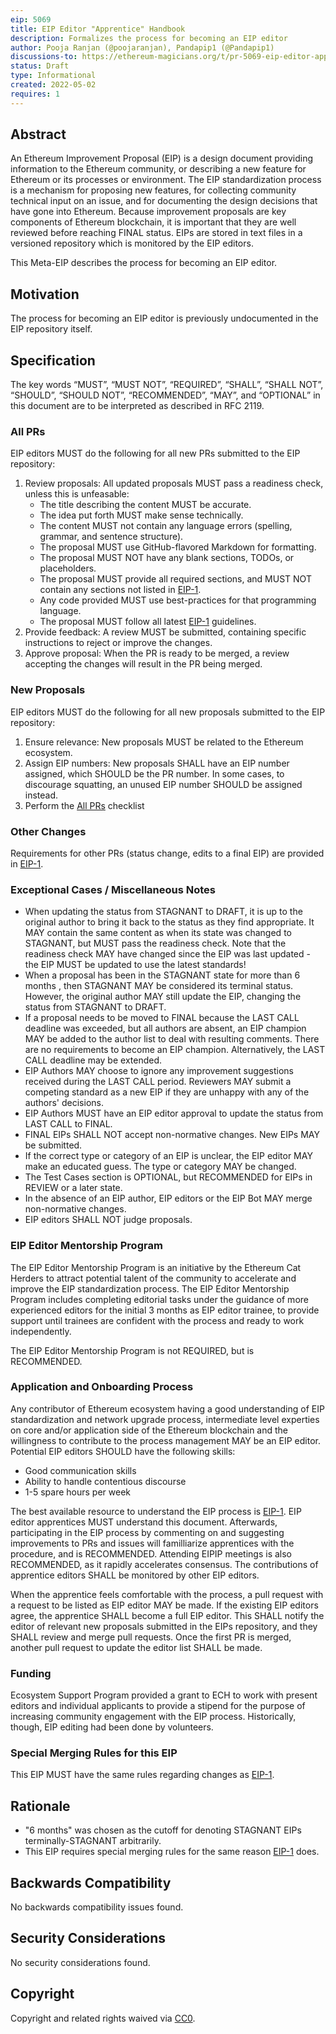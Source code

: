 ```yaml
---
eip: 5069
title: EIP Editor "Apprentice" Handbook
description: Formalizes the process for becoming an EIP editor
author: Pooja Ranjan (@poojaranjan), Pandapip1 (@Pandapip1)
discussions-to: https://ethereum-magicians.org/t/pr-5069-eip-editor-apprentice-handbook/9137
status: Draft
type: Informational
created: 2022-05-02
requires: 1
---
```


## Abstract
An Ethereum Improvement Proposal (EIP) is a design document providing information to the Ethereum community, or describing a new feature for Ethereum or its processes or environment. The EIP standardization process is a mechanism for proposing new features, for collecting community technical input on an issue, and for documenting the design decisions that have gone into Ethereum. Because improvement proposals are key components of Ethereum blockchain, it is important that they are well reviewed before reaching FINAL status. EIPs are stored in text files in a versioned repository which is monitored by the EIP editors.

This Meta-EIP describes the process for becoming an EIP editor.

## Motivation
The process for becoming an EIP editor is previously undocumented in the EIP repository itself.

## Specification
The key words “MUST”, “MUST NOT”, “REQUIRED”, “SHALL”, “SHALL NOT”, “SHOULD”, “SHOULD NOT”, “RECOMMENDED”, “MAY”, and “OPTIONAL” in this document are to be interpreted as described in RFC 2119.

### All PRs
EIP editors MUST do the following for all new PRs submitted to the EIP repository:
1. Review proposals: All updated proposals MUST pass a readiness check, unless this is unfeasable:
    * The title describing the content MUST be accurate.
    * The idea put forth MUST make sense technically.
    * The content MUST not contain any language errors (spelling, grammar, and sentence structure).
    * The proposal MUST use GitHub-flavored Markdown for formatting.
    * The proposal MUST NOT have any blank sections, TODOs, or placeholders.
    * The proposal MUST provide all required sections, and MUST NOT contain any sections not listed in [EIP-1](./eip-1.md).
    * Any code provided MUST use best-practices for that programming language.
    * The proposal MUST follow all latest [EIP-1](./eip-1.md) guidelines.
1. Provide feedback: A review MUST be submitted, containing specific instructions to reject or improve the changes.
1. Approve proposal: When the PR is ready to be merged, a review accepting the changes will result in the PR being merged.

### New Proposals
EIP editors MUST do the following for all new proposals submitted to the EIP repository:
1. Ensure relevance: New proposals MUST be related to the Ethereum ecosystem.
1. Assign EIP numbers: New proposals SHALL have an EIP number assigned, which SHOULD be the PR number. In some cases, to discourage squatting, an unused EIP number SHOULD be assigned instead.
1. Perform the [All PRs](#all-prs) checklist

### Other Changes
Requirements for other PRs (status change, edits to a final EIP) are provided in [EIP-1](./eip-1.md).

### Exceptional Cases / Miscellaneous Notes
- When updating the status from STAGNANT to DRAFT, it is up to the original author to bring it back to the status as they find appropriate. It MAY contain the same content as when its state was changed to STAGNANT, but MUST pass the readiness check. Note that the readiness check MAY have changed since the EIP was last updated - the EIP MUST be updated to use the latest standards!
- When a proposal has been in the STAGNANT state for more than 6 months <!-- NOTE: 6 months was arbitrarily chosen. This needs discussion. -->, then STAGNANT MAY be considered its terminal status. However, the original author MAY still update the EIP, changing the status from STAGNANT to DRAFT.
- If a proposal needs to be moved to FINAL because the LAST CALL deadline was exceeded, but all authors are absent, an EIP champion MAY be added to the author list to deal with resulting comments. There are no requirements to become an EIP champion. Alternatively, the LAST CALL deadline may be extended.
- EIP Authors MAY choose to ignore any improvement suggestions received during the LAST CALL period. Reviewers MAY submit a competing standard as a new EIP if they are unhappy with any of the authors' decisions.
- EIP Authors MUST have an EIP editor approval to update the status from LAST CALL to FINAL.
- FINAL EIPs SHALL NOT accept non-normative changes. New EIPs MAY be submitted.
- If the correct type or category of an EIP is unclear, the EIP editor MAY make an educated guess. The type or category MAY be changed.
- The Test Cases section is OPTIONAL, but RECOMMENDED for EIPs in REVIEW or a later state.
- In the absence of an EIP author, EIP editors or the EIP Bot MAY merge non-normative changes.
- EIP editors SHALL NOT judge proposals.

### EIP Editor Mentorship Program
The EIP Editor Mentorship Program is an initiative by the Ethereum Cat Herders to attract potential talent of the community to accelerate and improve the EIP standardization process. The EIP Editor Mentorship Program includes completing editorial tasks under the guidance of more experienced editors for the initial 3 months as EIP editor trainee, to provide support until trainees are confident with the process and ready to work independently.

The EIP Editor Mentorship Program is not REQUIRED, but is RECOMMENDED.

### Application and Onboarding Process
Any contributor of Ethereum ecosystem having a good understanding of EIP standardization and network upgrade process, intermediate level experties on core and/or application side of the Ethereum blockchain and the willingness to contribute to the process management MAY be an EIP editor. Potential EIP editors SHOULD have the following skills:
- Good communication skills
- Ability to handle contentious discourse
- 1-5 spare hours per week

The best available resource to understand the EIP process is [EIP-1](./eip-1.md). EIP editor apprentices MUST understand this document. Afterwards, participating in the EIP process by commenting on and suggesting improvements to PRs and issues will familliarize apprentices with the procedure, and is RECOMMENDED. Attending EIPIP meetings <!-- is it okay to provide external links for this? --> is also RECOMMENDED, as it rapidly accelerates consensus. The contributions of apprentice editors SHALL be monitored by other EIP editors.

<!-- I'm going to hold off on including this if/until ECH and ETH merge: https://github.com/ethereum-cat-herders/EIPIP/issues/132 -->
<!-- Following the monthly EIPs Insight page to keep track of upcoming Ethereum Improvement Proposals. Among other resources, ECH produces PEEPanEIP video series for a quick overview of these proposals. -->

When the apprentice feels comfortable with the process, a pull request with a request to be listed as EIP editor MAY be made. <!-- Add Sam's PR as an external link as an example? --> If the existing EIP editors agree, the apprentice SHALL become a full EIP editor. This SHALL notify the editor of relevant new proposals submitted in the EIPs repository, and they SHALL review and merge pull requests. Once the first PR is merged, another pull request to update the editor list SHALL be made.

### Funding
Ecosystem Support Program provided a grant to ECH to work with present editors and individual applicants to provide a stipend for the purpose of increasing community engagement with the EIP process. Historically, though, EIP editing had been done by volunteers.

### Special Merging Rules for this EIP
This EIP MUST have the same rules regarding changes as [EIP-1](./eip-1.md).

## Rationale
- "6 months" was chosen as the cutoff for denoting STAGNANT EIPs terminally-STAGNANT arbitrarily.
- This EIP requires special merging rules for the same reason [EIP-1](./eip-1.md) does.

## Backwards Compatibility
No backwards compatibility issues found.

## Security Considerations
No security considerations found.

## Copyright
Copyright and related rights waived via [CC0](https://creativecommons.org/publicdomain/zero/1.0/).
